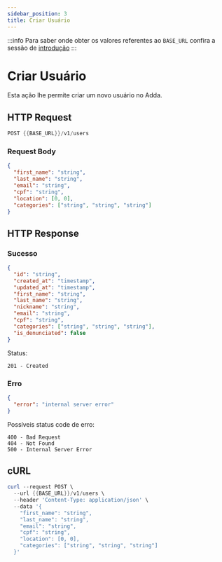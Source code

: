 ```yaml
---
sidebar_position: 3
title: Criar Usuário
---
```


:::info
Para saber onde obter os valores referentes ao `BASE_URL` confira a sessão de [introdução](../../intro)
:::

# Criar Usuário

Esta ação lhe permite criar um novo usuário no Adda.

## HTTP Request

```powershell
POST {{BASE_URL}}/v1/users
```

### Request Body

```json
{
  "first_name": "string",
  "last_name": "string",
  "email": "string",
  "cpf": "string",
  "location": [0, 0],
  "categories": ["string", "string", "string"]
}
```

## HTTP Response

### Sucesso

```json
{
  "id": "string",
  "created_at": "timestamp",
  "updated_at": "timestamp",
  "first_name": "string",
  "last_name": "string",
  "nickname": "string",
  "email": "string",
  "cpf": "string",
  "categories": ["string", "string", "string"],
  "is_denunciated": false
}
```

Status:

```
201 - Created
```

### Erro

```json
{
  "error": "internal server error"
}
```

Possíveis status code de erro:

```
400 - Bad Request
404 - Not Found
500 - Internal Server Error
```

## cURL

```powershell
curl --request POST \
  --url {{BASE_URL}}/v1/users \
  --header 'Content-Type: application/json' \
  --data '{
    "first_name": "string",
    "last_name": "string",
    "email": "string",
    "cpf": "string",
    "location": [0, 0],
    "categories": ["string", "string", "string"]
  }'
```
